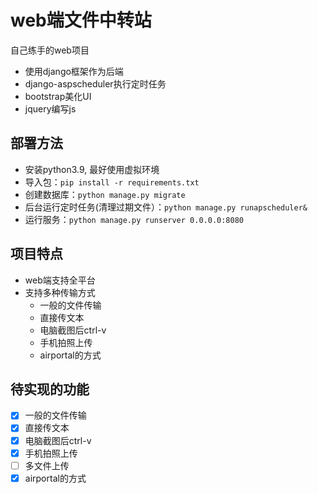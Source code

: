 # web端文件中转站

自己练手的web项目
- 使用django框架作为后端
- django-aspscheduler执行定时任务
- bootstrap美化UI
- jquery编写js

## 部署方法

- 安装python3.9, 最好使用虚拟环境
- 导入包：`pip install -r requirements.txt`
- 创建数据库：`python manage.py migrate`
- 后台运行定时任务(清理过期文件）：`python manage.py runapscheduler&`
- 运行服务：`python manage.py runserver 0.0.0.0:8080`


## 项目特点

- web端支持全平台
- 支持多种传输方式
  - 一般的文件传输
  - 直接传文本
  - 电脑截图后ctrl-v
  - 手机拍照上传
  - airportal的方式

## 待实现的功能

- [x] 一般的文件传输
- [x] 直接传文本
- [x] 电脑截图后ctrl-v
- [x] 手机拍照上传
- [ ] 多文件上传
- [x] airportal的方式
